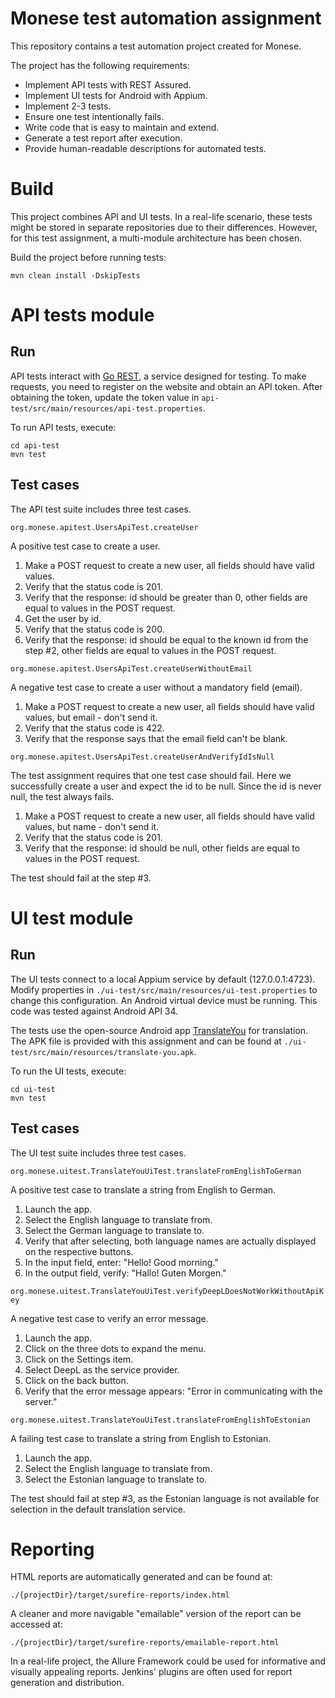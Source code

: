 # Monese test automation assignment

This repository contains a test automation project created for Monese.

The project has the following requirements:

* Implement API tests with REST Assured.
* Implement UI tests for Android with Appium.
* Implement 2-3 tests.
* Ensure one test intentionally fails.
* Write code that is easy to maintain and extend.
* Generate a test report after execution.
* Provide human-readable descriptions for automated tests.

# Build

This project combines API and UI tests. In a real-life scenario, these tests might be stored in separate repositories
due to their differences. However, for this test assignment, a multi-module architecture has been chosen.

Build the project before running tests:

`mvn clean install -DskipTests`

# API tests module

## Run

API tests interact with [Go REST](https://gorest.co.in/), a service designed for testing. To make requests, you need to
register on the website and obtain an API token. After obtaining the token, update the token value in
`api-test/src/main/resources/api-test.properties`.

To run API tests, execute:

```shell
cd api-test
mvn test
```

## Test cases

The API test suite includes three test cases.

`org.monese.apitest.UsersApiTest.createUser`

A positive test case to create a user.

1. Make a POST request to create a new user, all fields should have valid values.
2. Verify that the status code is 201.
3. Verify that the response: id should be greater than 0, other fields are equal to values in the POST request.
4. Get the user by id.
5. Verify that the status code is 200.
6. Verify that the response: id should be equal to the known id from the step #2, other fields are equal to values in
   the
   POST request.

`org.monese.apitest.UsersApiTest.createUserWithoutEmail`

A negative test case to create a user without a mandatory field (email).

1. Make a POST request to create a new user, all fields should have valid values, but email - don't send it.
2. Verify that the status code is 422.
3. Verify that the response says that the email field can't be blank.

`org.monese.apitest.UsersApiTest.createUserAndVerifyIdIsNull`

The test assignment requires that one test case should fail. Here we successfully create a user and expect the id to
be null. Since the id is never null, the test always fails.

1. Make a POST request to create a new user, all fields should have valid values, but name - don't send it.
2. Verify that the status code is 201.
3. Verify that the response: id should be null, other fields are equal to values in the POST request.

The test should fail at the step #3.

# UI test module

## Run

The UI tests connect to a local Appium service by default (127.0.0.1:4723). Modify properties in
`./ui-test/src/main/resources/ui-test.properties` to change this configuration. An Android virtual device must be
running. This code was tested against Android API 34.

The tests use the open-source Android app [TranslateYou](https://github.com/you-apps/TranslateYou/) for translation. The
APK file is provided with this assignment and can be found at `./ui-test/src/main/resources/translate-you.apk`.

To run the UI tests, execute:

```shell
cd ui-test
mvn test
```

## Test cases

The UI test suite includes three test cases.

`org.monese.uitest.TranslateYouUiTest.translateFromEnglishToGerman`

A positive test case to translate a string from English to German.

1. Launch the app.
2. Select the English language to translate from.
3. Select the German language to translate to.
4. Verify that after selecting, both language names are actually displayed on the respective buttons.
5. In the input field, enter: "Hello! Good morning."
6. In the output field, verify: "Hallo! Guten Morgen."

`org.monese.uitest.TranslateYouUiTest.verifyDeepLDoesNotWorkWithoutApiKey`

A negative test case to verify an error message.

1. Launch the app.
2. Click on the three dots to expand the menu.
3. Click on the Settings item.
4. Select DeepL as the service provider.
5. Click on the back button.
6. Verify that the error message appears: "Error in communicating with the server."

`org.monese.uitest.TranslateYouUiTest.translateFromEnglishToEstonian`

A failing test case to translate a string from English to Estonian.

1. Launch the app.
2. Select the English language to translate from.
3. Select the Estonian language to translate to.

The test should fail at step #3, as the Estonian language is not available for selection in the default translation
service.

# Reporting

HTML reports are automatically generated and can be found at:

```
./{projectDir}/target/surefire-reports/index.html
```

A cleaner and more navigable "emailable" version of the report can be accessed at:

```
./{projectDir}/target/surefire-reports/emailable-report.html
```

In a real-life project, the Allure Framework could be used for informative and visually appealing reports. Jenkins'
plugins are often used for report generation and distribution.
